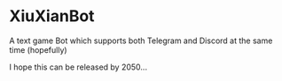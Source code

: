 # XiuXianBot
A text game Bot which supports both Telegram and Discord at the same time (hopefully)

I hope this can be released by 2050...
